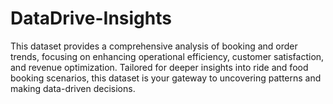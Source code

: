 # DataDrive-Insights
This dataset provides a comprehensive analysis of booking and order trends, focusing on enhancing operational efficiency, customer satisfaction, and revenue optimization. Tailored for deeper insights into ride and food booking scenarios, this dataset is your gateway to uncovering patterns and making data-driven decisions.
